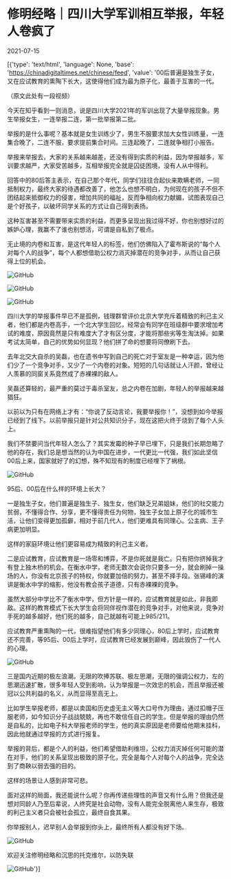 # 修明经略｜四川大学军训相互举报，年轻人卷疯了

2021-07-15

[{'type': 'text/html', 'language': None, 'base': 'https://chinadigitaltimes.net/chinese/feed', 'value': '00后普遍是独生子女，又在应试教育的熏陶下长大，这使得他们成为最为原子化，最善于互害的一代。

（原文此处有一段视频）

今天在知乎看到一则消息，说是四川大学2021年的军训出现了大量举报现象。男生举报女生，一连举报二连，第一批举报第二批。

举报的是什么事呢？基本就是女生训练少了，男生不服要求加大女性训练量，一连集合晚了，二连不服，要求提前集合时间。三连起晚了，二连就争相打小报告。

举报来举报去，大家的关系越来越差，还没有得到实质的利益，因为举报越多，军训要求越严，大家受苦越多，互相举报完全就是囚徒困境，没有人从中得利。

回答中的80后答主表示，在自己那个年代，同学们往往合起伙来欺瞒老师，一同抵制权力，最终大家的待遇都改善了，他怎么也想不明白，为何现在的孩子不但不团结起来抵御权力的侵害，增加共同的福祉，反而争相向权力献媚，试图表现自己是个好孩子，以破坏同学关系的方式让自己得到表扬。

这种互害甚至不需要带来实质的利益，而更多呈现出我过得不好，你也别想好过的嫉妒心理，我赢不了谁也别想活，可谓是自私到了极点。

无止境的内卷和互害，是这代年轻人的标签，他们仿佛陷入了霍布斯说的“每个人对每个人的战争”，每个人都想借助公权力消灭掉潜在的竞争对手，从而让自己获得上位的机会。

![GitHub](https://chinadigitaltimes.net/chinese/files/2021/07/post-668270-60efe861b7f36.)

![GitHub](https://chinadigitaltimes.net/chinese/files/2021/07/post-668270-60efe8620811d.)

![GitHub](https://chinadigitaltimes.net/chinese/files/2021/07/post-668270-60efe8623f91e.)

四川大学的举报事件早已不是孤例，钱理群曾评价北京大学充斥着精致的利己主义者，他们都是内卷高手，一个北大学生回忆，经常会有同学在班级群中要求增加考试的难度，原因竟然是只有难度大了才有区分度，才能将那些劣等生淘汰掉。如果考试太简单，自己的优势如何显现？他们拼了命的想要将同僚刷下去。

去年北交大自杀的吴磊，也在遗书中写到自己的死亡对于室友是一种幸运，因为他们少了一个竞争对手，又少了一个内卷的对象。短短的几句话就让人汗颜，曾经让人羡慕的同窗关系竟然成了赤裸裸的敌人。

吴磊还算轻的，最严重的莫过于毒杀室友，总之内卷在加剧，年轻人的举报越来越猖狂。

以前以为只有在网络上才有：“你说了反动言论，我要举报你！”，没想到如今举报已经到了线下。以前举报只是针对公共知识分子，现在这把火终于烧到了每个人头上。

我们不禁要问当代年轻人怎么了？其实发霉的种子早已埋下，只是我们长期忽略了他的存在，我们总是想当然的认为中国在进步，一代更比一代强，我们如此坚信00后上来，国家就好了的幻想，殊不知现有的制度已经埋下了祸根。

![GitHub](https://chinadigitaltimes.net/chinese/files/2021/07/post-668270-60efe8626dcc0.)

95后、00后在什么样的环境上长大？

一是独生子女，他们普遍是独生子、独生女，他们缺乏兄弟姐妹，他们的社交能力贫弱，不懂得合作、分享，更不懂得责任为何物，独生子女加上原子化的城市生活，让他们变得更加孤僻，相对于前几代人，他们更难具有同理心。公主病、王子病更加明显。

这样的家庭环境让他们更容易成为精致的利己主义者。

二是应试教育，应试教育是一场零和博弈，不是你死就是我亡。只有把你挤掉我才有登上独木桥的机会。在衡水中学，老师无数次会说你只要多一分，就会刷掉一操场的人，你没有北京孩子的特权，你就要加倍的努力，甚至不择手段。张锡峰的演讲是衡水中学的缩影，他没有教会孩子道德，只有赤裸裸的竞争。

虽然大部分中学比不了衡水中学，但方针是一样的，应试教育就是如此，非我即敌。这样的教育模式下长大学生会将同伴视作潜在的竞争对手，对他来说，竞争对手死的越多越好，他们死的越多，自己就越有可能上985/211。

应试教育严重熏陶的一代，很难指望他们有多少同理心，80后上学时，应试教育还不完善，等95后、00后上学时，应试教育已经发展到巅峰，因此毁伤了一代人的心理。

![GitHub](https://chinadigitaltimes.net/chinese/files/2021/07/post-668270-60efe8629c130.)

三是国内近期的极左浪潮。无限的吹捧苏联、极左思潮，无限的强调公权力，左的思潮迅速扩散，很多年轻人受到影响，认为举报是一次效忠的机会，而且举报还被冠以公共利益的名义，从而显得至高无上。

比如学生举报老师，都是以卖国和历史虚无主义等大口号作为理由，通过扣帽子压服老师，如今知识分子战战兢兢，再也不敢信任自己的学生。但是举报的理由仍然是自私的，比如电子科大举报老师的学生，他的真实原因是老师要给他期末挂科，因此他就通过举报的方式进行报复。

举报的背后，都是个人的利益，他们希望借助利维坦，公权力消灭掉任何可能的潜在对手，他们的关系呈现出极致的原子化，完全是每个人对每个人的战争，完全达到了商鞅以弱去强的目的。

这样的场景让人感到非常可悲。

面对这样的局面，我还能说什么呢？你再传递些理性的声音又有什么用？但我还是想对同龄人乃至后辈说，人终究是社会动物，没有人能完全脱离他人来生存，极致的利己主义者只会被社会孤立，最终自食其果。

你举报别人，迟早别人会举报到你头上，最终所有人都没有好下场。

![GitHub](https://chinadigitaltimes.net/chinese/files/2021/07/post-668270-60efe862ce72e.)



欢迎关注修明经略和沉思的托克维尔，以防失联



![GitHub](https://chinadigitaltimes.net/chinese/files/2021/07/post-668270-60efe862f3af2.png)'}]